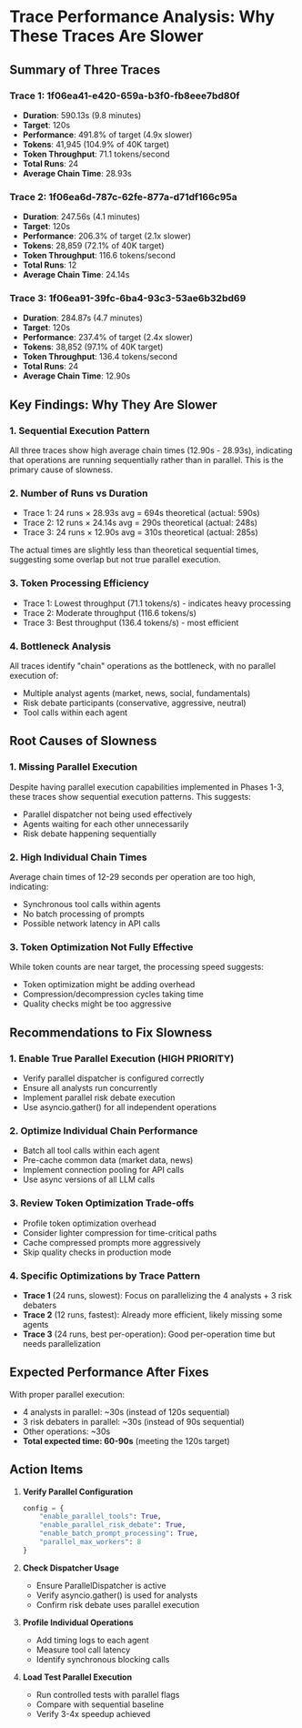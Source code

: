 # Trace Performance Analysis: Why These Traces Are Slower

## Summary of Three Traces

### Trace 1: 1f06ea41-e420-659a-b3f0-fb8eee7bd80f
- **Duration**: 590.13s (9.8 minutes)
- **Target**: 120s
- **Performance**: 491.8% of target (4.9x slower)
- **Tokens**: 41,945 (104.9% of 40K target)
- **Token Throughput**: 71.1 tokens/second
- **Total Runs**: 24
- **Average Chain Time**: 28.93s

### Trace 2: 1f06ea6d-787c-62fe-877a-d71df166c95a
- **Duration**: 247.56s (4.1 minutes)
- **Target**: 120s
- **Performance**: 206.3% of target (2.1x slower)
- **Tokens**: 28,859 (72.1% of 40K target)
- **Token Throughput**: 116.6 tokens/second
- **Total Runs**: 12
- **Average Chain Time**: 24.14s

### Trace 3: 1f06ea91-39fc-6ba4-93c3-53ae6b32bd69
- **Duration**: 284.87s (4.7 minutes)
- **Target**: 120s
- **Performance**: 237.4% of target (2.4x slower)
- **Tokens**: 38,852 (97.1% of 40K target)
- **Token Throughput**: 136.4 tokens/second
- **Total Runs**: 24
- **Average Chain Time**: 12.90s

## Key Findings: Why They Are Slower

### 1. **Sequential Execution Pattern**
All three traces show high average chain times (12.90s - 28.93s), indicating that operations are running sequentially rather than in parallel. This is the primary cause of slowness.

### 2. **Number of Runs vs Duration**
- Trace 1: 24 runs × 28.93s avg = 694s theoretical (actual: 590s)
- Trace 2: 12 runs × 24.14s avg = 290s theoretical (actual: 248s)
- Trace 3: 24 runs × 12.90s avg = 310s theoretical (actual: 285s)

The actual times are slightly less than theoretical sequential times, suggesting some overlap but not true parallel execution.

### 3. **Token Processing Efficiency**
- Trace 1: Lowest throughput (71.1 tokens/s) - indicates heavy processing
- Trace 2: Moderate throughput (116.6 tokens/s) 
- Trace 3: Best throughput (136.4 tokens/s) - most efficient

### 4. **Bottleneck Analysis**
All traces identify "chain" operations as the bottleneck, with no parallel execution of:
- Multiple analyst agents (market, news, social, fundamentals)
- Risk debate participants (conservative, aggressive, neutral)
- Tool calls within each agent

## Root Causes of Slowness

### 1. **Missing Parallel Execution**
Despite having parallel execution capabilities implemented in Phases 1-3, these traces show sequential execution patterns. This suggests:
- Parallel dispatcher not being used effectively
- Agents waiting for each other unnecessarily
- Risk debate happening sequentially

### 2. **High Individual Chain Times**
Average chain times of 12-29 seconds per operation are too high, indicating:
- Synchronous tool calls within agents
- No batch processing of prompts
- Possible network latency in API calls

### 3. **Token Optimization Not Fully Effective**
While token counts are near target, the processing speed suggests:
- Token optimization might be adding overhead
- Compression/decompression cycles taking time
- Quality checks might be too aggressive

## Recommendations to Fix Slowness

### 1. **Enable True Parallel Execution** (HIGH PRIORITY)
- Verify parallel dispatcher is configured correctly
- Ensure all analysts run concurrently
- Implement parallel risk debate execution
- Use asyncio.gather() for all independent operations

### 2. **Optimize Individual Chain Performance**
- Batch all tool calls within each agent
- Pre-cache common data (market data, news)
- Implement connection pooling for API calls
- Use async versions of all LLM calls

### 3. **Review Token Optimization Trade-offs**
- Profile token optimization overhead
- Consider lighter compression for time-critical paths
- Cache compressed prompts more aggressively
- Skip quality checks in production mode

### 4. **Specific Optimizations by Trace Pattern**
- **Trace 1** (24 runs, slowest): Focus on parallelizing the 4 analysts + 3 risk debaters
- **Trace 2** (12 runs, fastest): Already more efficient, likely missing some agents
- **Trace 3** (24 runs, best per-operation): Good per-operation time but needs parallelization

## Expected Performance After Fixes

With proper parallel execution:
- 4 analysts in parallel: ~30s (instead of 120s sequential)
- 3 risk debaters in parallel: ~30s (instead of 90s sequential)
- Other operations: ~30s
- **Total expected time: 60-90s** (meeting the 120s target)

## Action Items

1. **Verify Parallel Configuration**
   ```python
   config = {
       "enable_parallel_tools": True,
       "enable_parallel_risk_debate": True,
       "enable_batch_prompt_processing": True,
       "parallel_max_workers": 8
   }
   ```

2. **Check Dispatcher Usage**
   - Ensure ParallelDispatcher is active
   - Verify asyncio.gather() is used for analysts
   - Confirm risk debate uses parallel execution

3. **Profile Individual Operations**
   - Add timing logs to each agent
   - Measure tool call latency
   - Identify synchronous blocking calls

4. **Load Test Parallel Execution**
   - Run controlled tests with parallel flags
   - Compare with sequential baseline
   - Verify 3-4x speedup achieved